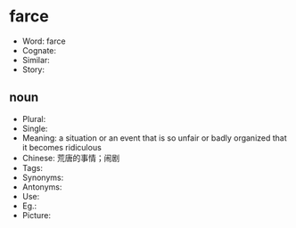 # farce

- Word: farce
- Cognate: 
- Similar: 
- Story: 

## noun

- Plural: 
- Single: 
- Meaning: a situation or an event that is so unfair or badly organized that it becomes ridiculous
- Chinese: 荒唐的事情；闹剧
- Tags: 
- Synonyms: 
- Antonyms: 
- Use: 
- Eg.: 
- Picture: 

